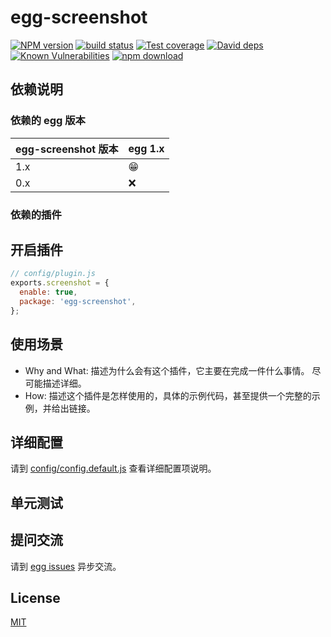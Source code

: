 # egg-screenshot

[![NPM version][npm-image]][npm-url]
[![build status][travis-image]][travis-url]
[![Test coverage][codecov-image]][codecov-url]
[![David deps][david-image]][david-url]
[![Known Vulnerabilities][snyk-image]][snyk-url]
[![npm download][download-image]][download-url]

[npm-image]: https://img.shields.io/npm/v/egg-screenshot.svg?style=flat-square
[npm-url]: https://npmjs.org/package/egg-screenshot
[travis-image]: https://img.shields.io/travis/eggjs/egg-screenshot.svg?style=flat-square
[travis-url]: https://travis-ci.org/eggjs/egg-screenshot
[codecov-image]: https://img.shields.io/codecov/c/github/eggjs/egg-screenshot.svg?style=flat-square
[codecov-url]: https://codecov.io/github/eggjs/egg-screenshot?branch=master
[david-image]: https://img.shields.io/david/eggjs/egg-screenshot.svg?style=flat-square
[david-url]: https://david-dm.org/eggjs/egg-screenshot
[snyk-image]: https://snyk.io/test/npm/egg-screenshot/badge.svg?style=flat-square
[snyk-url]: https://snyk.io/test/npm/egg-screenshot
[download-image]: https://img.shields.io/npm/dm/egg-screenshot.svg?style=flat-square
[download-url]: https://npmjs.org/package/egg-screenshot

<!--
Description here.
-->

## 依赖说明

### 依赖的 egg 版本

egg-screenshot 版本 | egg 1.x
--- | ---
1.x | 😁
0.x | ❌

### 依赖的插件
<!--

如果有依赖其它插件，请在这里特别说明。如

- security
- multipart

-->

## 开启插件

```js
// config/plugin.js
exports.screenshot = {
  enable: true,
  package: 'egg-screenshot',
};
```

## 使用场景

- Why and What: 描述为什么会有这个插件，它主要在完成一件什么事情。
尽可能描述详细。
- How: 描述这个插件是怎样使用的，具体的示例代码，甚至提供一个完整的示例，并给出链接。

## 详细配置

请到 [config/config.default.js](config/config.default.js) 查看详细配置项说明。

## 单元测试

<!-- 描述如何在单元测试中使用此插件，例如 schedule 如何触发。无则省略。-->

## 提问交流

请到 [egg issues](https://github.com/eggjs/egg/issues) 异步交流。

## License

[MIT](LICENSE)
